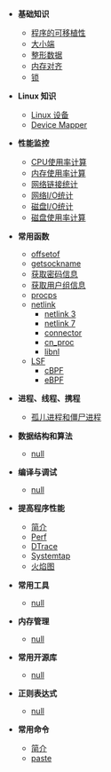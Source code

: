 - **基础知识**
  
  - [程序的可移植性](linux_c_programming/base/portable.md)
  - [大小端](linux_c_programming/base/endian.md)
  - [整形数据](linux_c_programming/base/integer_range.md)
  - [内存对齐](linux_c_programming/base/memory_alignment.md)
  - [锁](linux_c_programming/base/lock.md)

- **Linux 知识**
  - [Linux 设备](linux_c_programming/info/devices.md)
  - [Device Mapper](linux_c_programming/info/device_mapper.md)

- **性能监控**

  - [CPU使用率计算](linux_c_programming/statistics/cpu_usage.md)
  - [内存使用率计算](linux_c_programming/statistics/mem_usage.md)
  - [网络链接统计](linux_c_programming/statistics/network_connection.md)
  - [网络I/O统计](linux_c_programming/statistics/network_traffic.md)
  - [磁盘I/O统计](linux_c_programming/statistics/disk_io.md)
  - [磁盘使用率计算](linux_c_programming/statistics/disk_usage.md)

- **常用函数**
  
  - [offsetof](linux_c_programming/functions/offsetof.md)
  - [getsockname](linux_c_programming/functions/getsockname.md)
  - [获取密码信息](linux_c_programming/functions/获取密码信息.md)  
  - [获取用户组信息](linux_c_programming/functions/获取用户组信息.md)
  - [procps](linux_c_programming/functions/procps.md)
  - [netlink](linux_c_programming/functions/netlink/README.md)
     - [netlink 3](linux_c_programming/functions/netlink/netlink3.md)
     - [netlink 7](linux_c_programming/functions/netlink/netlink7.md)
     - [connector](linux_c_programming/functions/netlink/connector.md)
     - [cn_proc](linux_c_programming/functions/netlink/cn_proc.md)
     - [libnl](http://www.infradead.org/~tgr/libnl/)
  - [LSF](linux_c_programming/functions/LSF/README.md)
     - [cBPF](linux_c_programming/functions/LSF/cBPF.md)
     - [eBPF](linux_c_programming/functions/LSF/eBPF.md)


- **进程、线程、携程**
  
  - [孤儿进程和僵尸进程](linux_c_programming/process/zombie.md)

- **数据结构和算法**
  
  - [null](linux_c_programming/algorithm/)

- **编译与调试**
  
  - [null](linux_c_programming/debug/)

- **提高程序性能**
  
  - [简介](linux_c_programming/performance/README.md)
  - [Perf](linux_c_programming/performance/perf.md)
  - [DTrace](linux_c_programming/performance/dtrace.md)
  - [Systemtap](linux_c_programming/performance/systemtap.md)
  - [火焰图](linux_c_programming/performance/FlameGraph.md)

- **常用工具**
  
  - [null](linux_c_programming/tools/)

- **内存管理**
  
  - [null](linux_c_programming/memory/)

- **常用开源库**
  
  - [null](linux_c_programming/libs/)

- **正则表达式**
  
  - [null](linux_c_programming/re/)

- **常用命令**
  
  - [简介](linux_c_programming/cmds/)
  - [paste](linux_c_programming/cmds/paste.md)
